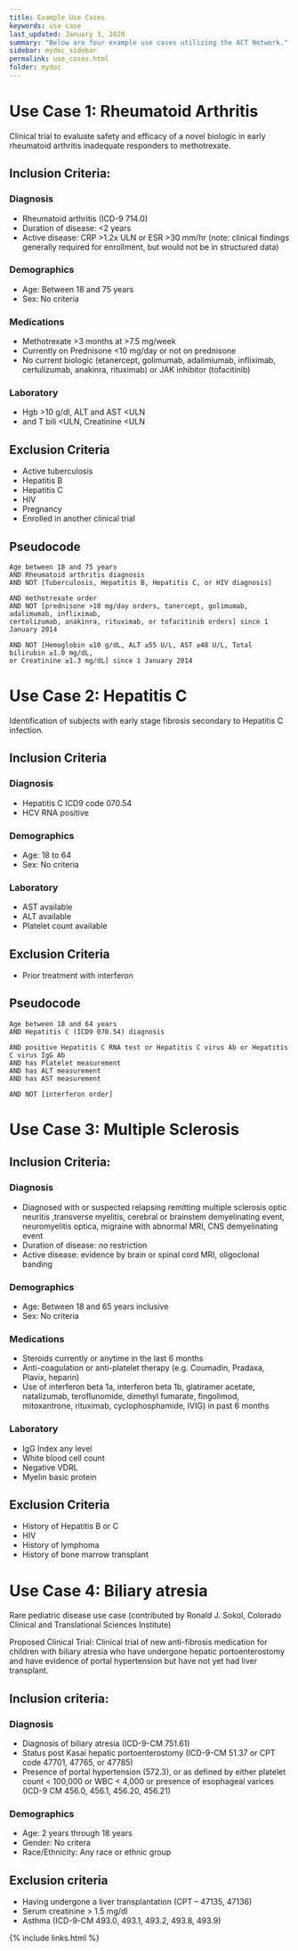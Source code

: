 ```yaml
---
title: Example Use Cases
keywords: use case
last_updated: January 3, 2020
summary: "Below are four example use cases utilizing the ACT Network."
sidebar: mydoc_sidebar
permalink: use_cases.html
folder: mydoc
---
```


# Use Case 1: Rheumatoid Arthritis
Clinical trial to evaluate safety and efficacy of a novel biologic in early rheumatoid arthritis inadequate responders to methotrexate. 
## Inclusion Criteria:
### Diagnosis
* Rheumatoid arthritis (ICD-9 714.0) 
* Duration of disease: <2 years 
* Active disease: CRP >1.2x ULN or ESR >30 mm/hr (note: clinical findings generally required for enrollment, but would not be in structured data) 
### Demographics
* Age: Between 18 and 75 years 
* Sex: No criteria 
### Medications 
* Methotrexate >3 months at >7.5 mg/week 
* Currently on Prednisone <10 mg/day or not on prednisone 
* No current biologic (etanercept, golimumab, adalimiumab, infliximab, certulizumab, anakinra, rituximab) or JAK inhibitor (tofacitinib) 
### Laboratory 
* Hgb >10 g/dl, ALT and AST <ULN 
* and T bili <ULN, Creatinine <ULN 
## Exclusion Criteria
* Active tuberculosis 
* Hepatitis B 
* Hepatitis C 
* HIV 
* Pregnancy 
* Enrolled in another clinical trial 

## Pseudocode 
```
Age between 18 and 75 years
AND Rheumatoid arthritis diagnosis
AND NOT [Tuberculosis, Hepatitis B, Hepatitis C, or HIV diagnosis]

AND methotrexate order
AND NOT [prednisone >10 mg/day orders, tanercept, golimumab, adalimumab, infliximab, 
certolizumab, anakinra, rituximab, or tofacitinib orders] since 1 January 2014

AND NOT [Hemoglobin ≤10 g/dL, ALT ≥55 U/L, AST ≥48 U/L, Total bilirubin ≥1.0 mg/dL, 
or Creatinine ≥1.3 mg/dL] since 1 January 2014
```
# Use Case 2: Hepatitis C
Identification of subjects with early stage fibrosis secondary to Hepatitis C infection.
## Inclusion Criteria
### Diagnosis
* Hepatitis C ICD9 code 070.54 
* HCV RNA positive 
### Demographics
* Age: 18 to 64 
* Sex: No criteria
### Laboratory
* AST available 
* ALT available 
* Platelet count available 
## Exclusion Criteria
* Prior treatment with interferon 
## Pseudocode 
```
Age between 18 and 64 years
AND Hepatitis C (ICD9 070.54) diagnosis 

AND positive Hepatitis C RNA test or Hepatitis C virus Ab or Hepatitis C virus IgG Ab
AND has Platelet measurement
AND has ALT measurement
AND has AST measurement

AND NOT [interferon order]
```
# Use Case 3: Multiple Sclerosis
## Inclusion Criteria:
### Diagnosis
* Diagnosed with or suspected relapsing remitting multiple sclerosis optic neuritis ,transverse myelitis, cerebral or brainstem demyelinating event, neuromyelitis optica, migraine with abnormal MRI, CNS demyelinating event 
* Duration of disease: no restriction 
* Active disease: evidence by brain or spinal cord MRI, oligoclonal banding 
### Demographics
* Age: Between 18 and 65 years inclusive 
* Sex: No criteria 
### Medications
* Steroids currently or anytime in the last 6 months 
* Anti-coagulation or anti-platelet therapy (e.g. Coumadin, Pradaxa, Plavix, heparin) 
* Use of interferon beta 1a, interferon beta 1b, glatiramer acetate, natalizumab, teroflunomide, dimethyl fumarate, fingolimod, mitoxantrone, rituximab, cyclophosphamide, IVIG) in past 6 months 
### Laboratory
* IgG Index any level 
* White blood cell count 
* Negative VDRL 
* Myelin basic protein 
## Exclusion Criteria
* History of Hepatitis B or C 
* HIV 
* History of lymphoma 
* History of bone marrow transplant 
  
# Use Case 4: Biliary atresia
Rare pediatric disease use case (contributed by Ronald J. Sokol, Colorado Clinical and Translational Sciences Institute) 

Proposed Clinical Trial: Clinical trial of new anti-fibrosis medication for children with biliary atresia who have undergone hepatic portoenterostomy and have evidence of portal hypertension but have not yet had liver transplant. 
## Inclusion criteria:
### Diagnosis
* Diagnosis of biliary atresia (ICD-9-CM 751.61) 
* Status post Kasai hepatic portoenterostomy (ICD-9-CM 51.37 or CPT code 47701, 47765, or 47785) 
* Presence of portal hypertension (572.3), or as defined by either platelet count < 100,000 or WBC < 4,000 or presence of esophageal varices (ICD-9 CM 456.0, 456.1, 456.20, 456.21) 
### Demographics
* Age: 2 years through 18 years 
* Gender: No critera 
* Race/Ethnicity: Any race or ethnic group 
## Exclusion criteria
* Having undergone a liver transplantation (CPT – 47135, 47136) 
* Serum creatinine > 1.5 mg/dl 
* Asthma (ICD-9-CM 493.0, 493.1, 493.2, 493.8, 493.9) 

{% include links.html %}
